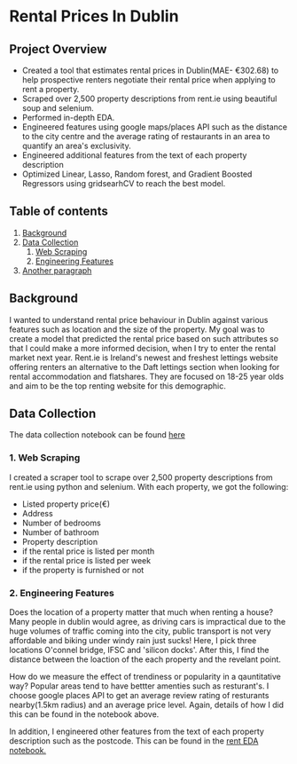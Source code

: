 # Rental Prices In Dublin
## Project Overview
- Created a tool that estimates rental prices in Dublin(MAE- €302.68) to help prospective renters negotiate their rental price when applying to rent a property.
- Scraped over 2,500 property descriptions from rent.ie using beautiful soup and selenium.
- Performed in-depth EDA.
- Engineered features using google maps/places  API such as the distance to the city centre and the average rating of restaurants in an area to quantify an area's exclusivity.
- Engineered additional features from the text of each property description
- Optimized Linear, Lasso, Random forest, and Gradient Boosted Regressors using gridsearhCV to reach the best model.

## Table of contents
1. [Background](#background)
2. [Data Collection](#collect)
    1. [Web Scraping](#subparagraph1)
    2. [Engineering Features](#subparagraph2)
3. [Another paragraph](#paragraph2)



## Background <a name="background"></a>
I wanted to understand rental price behaviour in Dublin against various features such as location and the size of the property. My goal was to create a model that predicted the rental price based on such attributes so that I could make a more informed decision, when I try to enter the rental market next year. Rent.ie is Ireland's newest and freshest lettings website offering renters an alternative to the Daft lettings section when looking for rental accommodation and flatshares. They are focused on 18-25 year olds and aim to be the top renting website for this demographic.

## Data Collection <a name="collect"></a>
The data collection notebook can be found [here](notebooks/Data_collection.ipynb)

### 1. Web Scraping <a name="subparagraph1"></a>
 I created a scraper tool to scrape over 2,500 property descriptions from rent.ie using python and selenium. With each property, we got the following:
- Listed property price(€)
- Address
- Number of bedrooms
- Number of bathroom
- Property description
- if the rental price is listed per month
- if the rental price is listed per week
- if the property is furnished or not

### 2. Engineering Features <a name="subparagraph2"></a>
Does the location of a property matter that much when renting a house? Many people in dublin would agree, as driving cars is impractical due to the huge volumes of traffic coming into the city, public transport is not very affordable and biking under windy rain just sucks! Here, I pick three locations O'connel bridge, IFSC and 'silicon docks'. After this, I find the distance between the loaction of the each property and the revelant point.

How do we measure the effect of trendiness or popularity in a qauntitative way? Popular areas tend to have bettter amenties such as resturant's. I choose google places API to get an average review rating of resturants nearby(1.5km radius) and an average price level. Again, details of how I did this can be found in the notebook above.

In addition, I engineered other features from the text of each property description such as the postcode. This can be found in the [rent EDA notebook.](notebooks/rent_EDA.ipynb)




 


